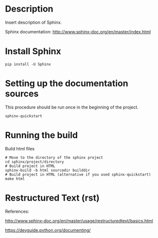 # Description

Insert description of Sphinx.

Sphinx documentation: http://www.sphinx-doc.org/en/master/index.html

# Install Sphinx

```shell
pip install -U Sphinx
```

# Setting up the documentation sources
This procedure should be run once in the beginning of the project.
```shell
sphinx-quickstart
```

# Running the build

Build html files
```shell
# Move to the directory of the sphinx project
cd sphinx/project/directory
# Build project in HTML
sphinx-build -b html sourcedir builddir
# Build project in HTML (alternative if you used sphinx-quickstart)
make html
```

# Restructured Text (rst)

References: 

http://www.sphinx-doc.org/en/master/usage/restructuredtext/basics.html

https://devguide.python.org/documenting/
